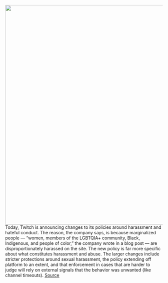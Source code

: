 <img src='https://cdn.vox-cdn.com/thumbor/l0HyhtNOAcj3-ei-NGJl_j4pEeI=/0x0:2040x1360/1200x800/filters:focal(857x517:1183x843)/cdn.vox-cdn.com/uploads/chorus_image/image/68484836/acastro_190926_1777_twitch_0004.0.0.jpg' width='700px' /><br/>
Today, Twitch is announcing changes to its policies around harassment and hateful conduct. The reason, the company says, is because marginalized people — “women, members of the LGBTQIA+ community, Black, Indigenous, and people of color,” the company wrote in a blog post — are disproportionately harassed on the site. The new policy is far more specific about what constitutes harassment and abuse. The larger changes include stricter protections around sexual harassment, the policy extending off platform to an extent, and that enforcement in cases that are harder to judge will rely on external signals that the behavior was unwanted (like channel timeouts).
<a href='https://www.theverge.com/2020/12/9/22165342/twitch-hateful-conduct-harassment-policy-update'> Source <a/>